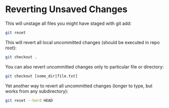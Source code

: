 Reverting Unsaved Changes
=====

This will unstage all files you might have staged with git add:

```bash
git reset
```

This will revert all local uncommitted changes (should be executed in repo root):

```bash
git checkout .
```

You can also revert uncommitted changes only to particular file or directory:

```bash
git checkout [some_dir|file.txt]
```

Yet another way to revert all uncommitted changes (longer to type, but works from any subdirectory):

```bash
git reset --hard HEAD
```
